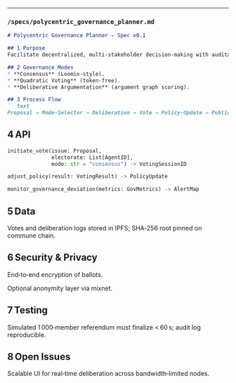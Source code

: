 
---

### **`/specs/polycentric_governance_planner.md`**
```markdown
# Polycentric Governance Planner – Spec v0.1

## 1 Purpose
Facilitate decentralized, multi‑stakeholder decision‑making with auditability & class‑aware alignment.

## 2 Governance Modes
* **Consensus** (Loomio‑style).  
* **Quadratic Voting** (token‑free).  
* **Deliberative Argumentation** (argument graph scoring).

## 3 Process Flow
```text
Proposal → Mode‑Selector → Deliberation → Vote → Policy‑Update → Publication
```
## 4 API
```python
initiate_vote(issue: Proposal,
              electorate: List[AgentID],
              mode: str = "consensus") -> VotingSessionID

adjust_policy(result: VotingResult) -> PolicyUpdate

monitor_governance_deviation(metrics: GovMetrics) -> AlertMap
```
## 5 Data
Votes and deliberation logs stored in IPFS; SHA‑256 root pinned on commune chain.

## 6 Security & Privacy
End‑to‑end encryption of ballots.

Optional anonymity layer via mixnet.

## 7 Testing
Simulated 1 000‑member referendum must finalize < 60 s; audit log reproducible.

## 8 Open Issues
Scalable UI for real‑time deliberation across bandwidth‑limited nodes.